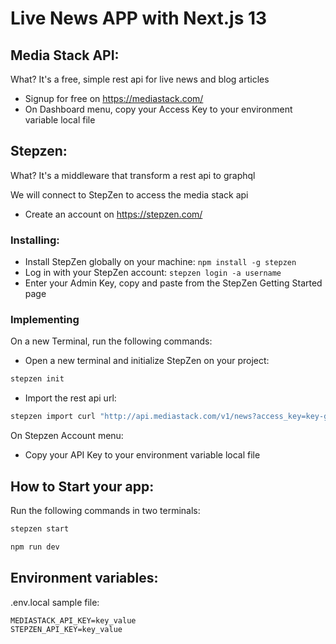 # Live News APP with Next.js 13

## Media Stack API:

What? It's a free, simple rest api for live news and blog articles

- Signup for free on https://mediastack.com/
- On Dashboard menu, copy your Access Key to your environment variable local file

## Stepzen:

What? It's a middleware that transform a rest api to graphql

We will connect to StepZen to access the media stack api

- Create an account on https://stepzen.com/

### Installing:

- Install StepZen globally on your machine: `npm install -g stepzen`
- Log in with your StepZen account: `stepzen login -a username`
- Enter your Admin Key, copy and paste from the StepZen Getting Started page

### Implementing

On a new Terminal, run the following commands:

- Open a new terminal and initialize StepZen on your project:

```bash
stepzen init
```

- Import the rest api url:

```bash
stepzen import curl "http://api.mediastack.com/v1/news?access_key=key-goes-here"
```

On Stepzen Account menu:

- Copy your API Key to your environment variable local file

## How to Start your app:

Run the following commands in two terminals:

```bash
stepzen start
```

```bash
npm run dev
```

## Environment variables:

.env.local sample file:

```
MEDIASTACK_API_KEY=key_value
STEPZEN_API_KEY=key_value
```
